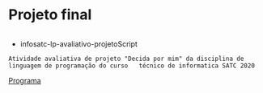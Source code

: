 #   Projeto final

<img src="https://camo.githubusercontent.com/67545d67ea8f4fad92030f7400c333f2b1a9f9c62c8bcec50d6236641a455d46/68747470733a2f2f777777312e736174632e6564752e62722f706f72746169732f61636573736f2f7075626c69632f6173736574732f696d672f6c6f676f536174632e706e67" alt="" data-canonical-src="https://www1.satc.edu.br/portais/acesso/public/assets/img/logoSatc.png" style="max-width:100%;">
                  
* infosatc-lp-avaliativo-projetoScript

`Atividade avaliativa de projeto "Decida por mim" da disciplina de linguagem de programação do curso   técnico de informatica SATC 2020`

<a href="https://github.com/Shinguek0/Projeto_Final/blob/main/projeto.py">Programa</a>